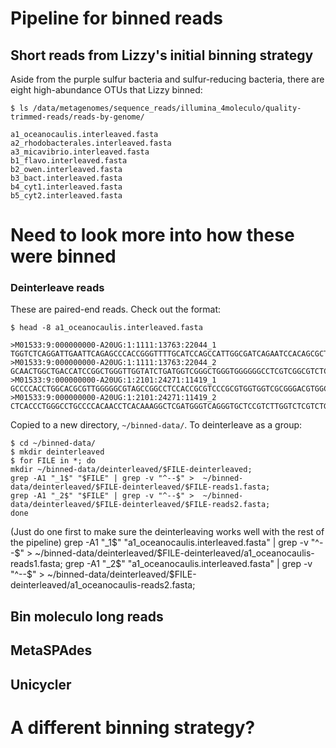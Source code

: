 # Pipeline for binned reads

## Short reads from Lizzy's initial binning strategy 
Aside from the purple sulfur bacteria and sulfur-reducing bacteria, there are eight high-abundance OTUs that Lizzy binned:

```
$ ls /data/metagenomes/sequence_reads/illumina_4moleculo/quality-trimmed-reads/reads-by-genome/

a1_oceanocaulis.interleaved.fasta
a2_rhodobacterales.interleaved.fasta
a3_micavibrio.interleaved.fasta
b1_flavo.interleaved.fasta
b2_owen.interleaved.fasta
b3_bact.interleaved.fasta
b4_cyt1.interleaved.fasta
b5_cyt2.interleaved.fasta
```
# Need to look more into how these were binned

### Deinterleave reads
These are paired-end reads. Check out the format:
```
$ head -8 a1_oceanocaulis.interleaved.fasta

>M01533:9:000000000-A20UG:1:1111:13763:22044_1
TGGTCTCAGGATTGAATTCAGAGCCCACCGGGTTTTGCATCCAGCCATTGGCGATCAGAATCCACAGCGCTGACAGGTTGGTGCCCAGCGCCATCAGCCAGGTGGCGGCCAGGTGTCCGCGCTTGCTCATCCGGTCCCAGCCAAAGAAGAACAGGCCCACCAGCGTGGCTTCCAGGAAGAAGGCCATCAGGCCCTCGATCGCCAGCGGCGCCCCGAACACATCTCCGAGCCCACGAGACCGAGGCTGATC
>M01533:9:000000000-A20UG:1:1111:13763:22044_2
GCAACTGGCTGACCATCCGGCTGGGTTGGTATCTGATGGTCGGGCTGGGTGGGGGGCCTCGTCGGCGTCTCGCTGGTCCTCCCGCTCGCGGGCCTGCTGGTCTTTTGCTCGTCTGTGTTGTGCACGCGGGGGTGCATGCTCGTCCCGCCGTGGATGGCGCGGGGGGAGAGGGTGGCCGACAGGCCTCGTCGCGGCGCGCACTCCTCGACGCCGGACTCGCCTATGGCTGTGAGATGTGTAGCGGTCGGTC
>M01533:9:000000000-A20UG:1:2101:24271:11419_1
GCCCCACCTGGCACGCGTTGGGGGCGTAGCCGGCCTCCACCGCGTCCCGCGTGGTGGTCGCGGGACGTGGCCAGGTCTGGGCCCTCACCCTGGGCCTGCCCCACAACCTCACAAAGGCTCGATGGGTCAGGGTGCTCCGTCTTGGTCTCGTCTGCCTTCGCCCCGGCGCAGGCAGACGAGACCAAGACGGAGCACCCTGACCCATCGAGCCTTTGTGAGGTTGTGGGGCAGGCCCAGGGTGAGCTGTCTC
>M01533:9:000000000-A20UG:1:2101:24271:11419_2
CTCACCCTGGGCCTGCCCCACAACCTCACAAAGGCTCGATGGGTCAGGGTGCTCCGTCTTGGTCTCGTCTGCCTGCGCCGGGGCGAAGGCAGACGAGACCAAGACGGGGCACCCTGACCCATCGAGCCTTTGTGGGGGTGTGGGGGAGGCCCAGGG
```

Copied to a new directory, `~/binned-data/`. To deinterleave as a group:

```
$ cd ~/binned-data/
$ mkdir deinterleaved
$ for FILE in *; do 
mkdir ~/binned-data/deinterleaved/$FILE-deinterleaved;
grep -A1 "_1$" "$FILE" | grep -v "^--$" >  ~/binned-data/deinterleaved/$FILE-deinterleaved/$FILE-reads1.fasta; 
grep -A1 "_2$" "$FILE" | grep -v "^--$" >  ~/binned-data/deinterleaved/$FILE-deinterleaved/$FILE-reads2.fasta; 
done
```

(Just do one first to make sure the deinterleaving works well with the rest of the pipeline)
grep -A1 "_1$" "a1_oceanocaulis.interleaved.fasta" | grep -v "^--$" >  ~/binned-data/deinterleaved/$FILE-deinterleaved/a1_oceanocaulis-reads1.fasta; 
grep -A1 "_2$" "a1_oceanocaulis.interleaved.fasta" | grep -v "^--$" >  ~/binned-data/deinterleaved/$FILE-deinterleaved/a1_oceanocaulis-reads2.fasta; 

## Bin moleculo long reads

## MetaSPAdes

## Unicycler

# A different binning strategy?

